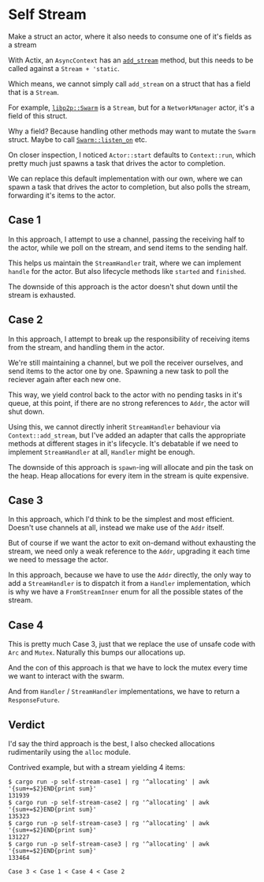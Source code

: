 # Self Stream

Make a struct an actor, where it also needs to consume one of it's fields as a stream

With Actix, an `AsyncContext` has an [`add_stream`](https://docs.rs/actix/latest/actix/trait.AsyncContext.html#method.add_stream) method, but this needs to be called against a `Stream + 'static`.

Which means, we cannot simply call `add_stream` on a struct that has a field that is a `Stream`.

For example, [`libp2p::Swarm`](https://docs.rs/libp2p/latest/libp2p/struct.Swarm.html) is a `Stream`, but for a `NetworkManager` actor, it's a field of this struct.

Why a field? Because handling other methods may want to mutate the `Swarm` struct. Maybe to call [`Swarm::listen_on`](https://docs.rs/libp2p/latest/libp2p/struct.Swarm.html#method.listen_on) etc.

On closer inspection, I noticed `Actor::start` defaults to `Context::run`, which pretty much just spawns a task that drives the actor to completion.

We can replace this default implementation with our own, where we can spawn a task that drives the actor to completion, but also polls the stream, forwarding it's items to the actor.

## Case 1

In this approach, I attempt to use a channel, passing the receiving half to the actor, while we poll on the stream, and send items to the sending half.

This helps us maintain the `StreamHandler` trait, where we can implement `handle` for the actor. But also lifecycle methods like `started` and `finished`.

The downside of this approach is the actor doesn't shut down until the stream is exhausted.

## Case 2

In this approach, I attempt to break up the responsibility of receiving items from the stream, and handling them in the actor.

We're still maintaining a channel, but we poll the receiver ourselves, and send items to the actor one by one. Spawning a new task to poll the reciever again after each new one.

This way, we yield control back to the actor with no pending tasks in it's queue, at this point, if there are no strong references to `Addr`, the actor will shut down.

Using this, we cannot directly inherit `StreamHandler` behaviour via `Context::add_stream`, but I've added an adapter that calls the appropriate methods at different stages in it's lifecycle. It's debatable if we need to implement `StreamHandler` at all, `Handler` might be enough.

The downside of this approach is `spawn`-ing will allocate and pin the task on the heap. Heap allocations for every item in the stream is quite expensive.

## Case 3

In this approach, which I'd think to be the simplest and most efficient. Doesn't use channels at all, instead we make use of the `Addr` itself.

But of course if we want the actor to exit on-demand without exhausting the stream, we need only a weak reference to the `Addr`, upgrading it each time we need to message the actor.

In this approach, because we have to use the `Addr` directly, the only way to add a `StreamHandler` is to dispatch it from a `Handler` implementation, which is why we have a `FromStreamInner` enum for all the possible states of the stream.

## Case 4

This is pretty much Case 3, just that we replace the use of unsafe code with `Arc` and `Mutex`. Naturally this bumps our allocations up.

And the con of this approach is that we have to lock the mutex every time we want to interact with the swarm.

And from `Handler` / `StreamHandler` implementations, we have to return a `ResponseFuture`.

## Verdict

I'd say the third approach is the best, I also checked allocations rudimentarily using the `alloc` module.

Contrived example, but with a stream yielding 4 items:

```console
$ cargo run -p self-stream-case1 | rg '^allocating' | awk '{sum+=$2}END{print sum}'
131939
$ cargo run -p self-stream-case2 | rg '^allocating' | awk '{sum+=$2}END{print sum}'
135323
$ cargo run -p self-stream-case3 | rg '^allocating' | awk '{sum+=$2}END{print sum}'
131227
$ cargo run -p self-stream-case3 | rg '^allocating' | awk '{sum+=$2}END{print sum}'
133464
```

```console
Case 3 < Case 1 < Case 4 < Case 2
```
